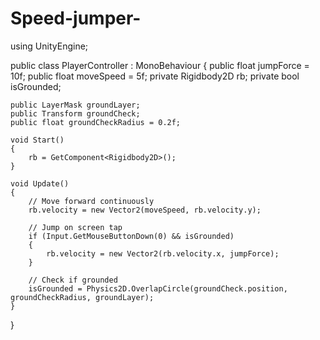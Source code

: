 # Speed-jumper-
using UnityEngine;

public class PlayerController : MonoBehaviour
{
    public float jumpForce = 10f;
    public float moveSpeed = 5f;
    private Rigidbody2D rb;
    private bool isGrounded;

    public LayerMask groundLayer;
    public Transform groundCheck;
    public float groundCheckRadius = 0.2f;

    void Start()
    {
        rb = GetComponent<Rigidbody2D>();
    }

    void Update()
    {
        // Move forward continuously
        rb.velocity = new Vector2(moveSpeed, rb.velocity.y);

        // Jump on screen tap
        if (Input.GetMouseButtonDown(0) && isGrounded)
        {
            rb.velocity = new Vector2(rb.velocity.x, jumpForce);
        }

        // Check if grounded
        isGrounded = Physics2D.OverlapCircle(groundCheck.position, groundCheckRadius, groundLayer);
    }
}
